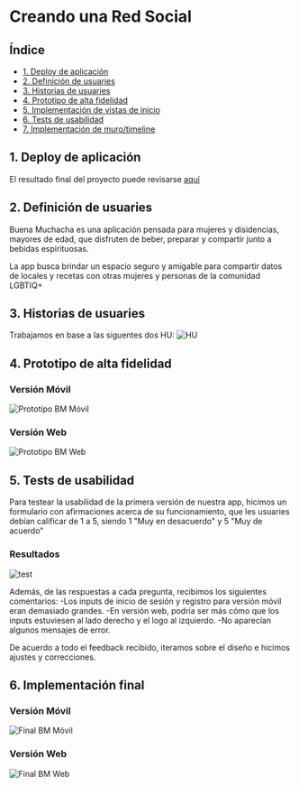 # Creando una Red Social

## Índice

* [1. Deploy de aplicación](#1-Deploy-de-aplicación)
* [2. Definición de usuaries](#2-Definición-de-usuaries)
* [3. Historias de usuaries](#3-Historias-de-usuaries)
* [4. Prototipo de alta fidelidad](#4-Prototipo-de-baja-fidelidad)
* [5. Implementación de vistas de inicio](#5-Implementación-de-vistas-de-inicio)
* [6. Tests de usabilidad](#6-Tests-de-usabilidad)
* [7. Implementación de muro/timeline](#7-Implementación-de-muro/timeline)

## 1. Deploy de aplicación
El resultado final del proyecto puede revisarse [aquí](https://kuveee.github.io/SCL019-social-network/src/#/login)


## 2. Definición de usuaries
Buena Muchacha es una aplicación pensada para mujeres y disidencias, mayores de edad, que disfruten de beber, preparar y compartir junto a bebidas espirituosas.

La app busca brindar un espacio seguro y amigable para compartir datos de locales y recetas con otras mujeres y personas de la comunidad LGBTIQ+


## 3. Historias de usuaries
Trabajamos en base a las siguentes dos HU:
![HU](https://user-images.githubusercontent.com/95220695/161402039-6d9f6965-b89b-41ec-82bb-d013abdd70cf.png)


## 4. Prototipo de alta fidelidad

### Versión Móvil
![Prototipo BM Móvil](https://user-images.githubusercontent.com/95220695/161403096-0e6a4155-4f26-4d17-96bb-05df87058f31.png)

### Versión Web
![Prototipo BM Web](https://user-images.githubusercontent.com/95220695/161403103-aec16a02-3696-43b5-94dc-0903d3ac79f1.png)


## 5. Tests de usabilidad
Para testear la usabilidad de la primera versión de nuestra app, hicimos un formulario con afirmaciones acerca de su funcionamiento, que les usuaries debían calificar de 1 a 5, siendo 1 "Muy en desacuerdo" y 5 "Muy de acuerdo"

### Resultados
![test](https://user-images.githubusercontent.com/95220695/161404013-c47c4499-8b7e-4731-9cb8-b4dccd961adb.png)

Además, de las respuestas a cada pregunta, recibimos los siguientes comentarios:
-Los inputs de inicio de sesión y registro para versión móvil eran demasiado grandes.
-En versión web, podría ser más cómo que los inputs estuviesen al lado derecho y el logo al izquierdo.
-No aparecían algunos mensajes de error.

De acuerdo a todo el feedback recibido, iteramos sobre el diseño e hicimos ajustes y correcciones.


## 6. Implementación final

### Versión Móvil
![Final BM Móvil](https://user-images.githubusercontent.com/95220695/161405074-142203d3-4a3b-4211-8914-d1e3b4491235.png)

### Versión Web
![Final BM Web](https://user-images.githubusercontent.com/95220695/161405075-b2b93223-3ef9-4db1-ad5e-f3247136edd2.png)

